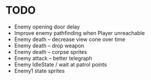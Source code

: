 # TODO

* Enemy opening door delay
* Improve enemy pathfinding when Player unreachable
* Enemy death – decrease view cone over time
* Enemy death – drop weapon
* Enemy death – corpse sprites
* Enemy attack – better telegraph
* Enemy IdleState / wait at patrol points
* Enemy1 state sprites
